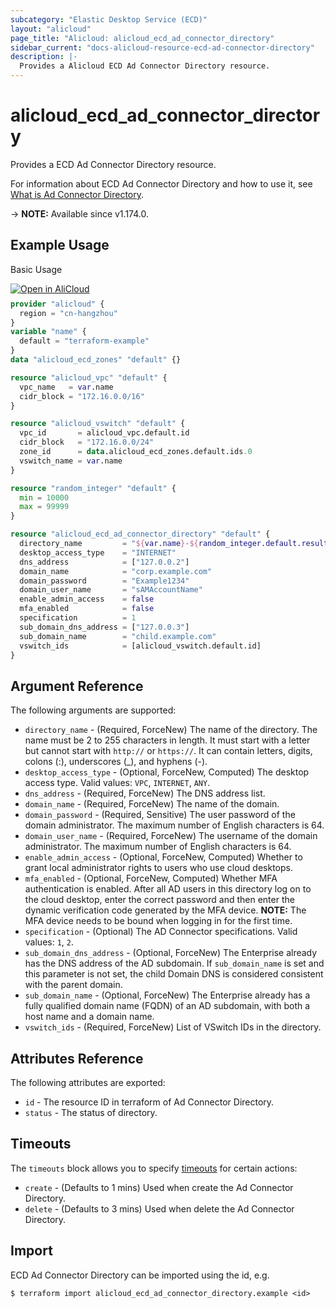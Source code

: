 ```yaml
---
subcategory: "Elastic Desktop Service (ECD)"
layout: "alicloud"
page_title: "Alicloud: alicloud_ecd_ad_connector_directory"
sidebar_current: "docs-alicloud-resource-ecd-ad-connector-directory"
description: |-
  Provides a Alicloud ECD Ad Connector Directory resource.
---
```


# alicloud_ecd_ad_connector_directory

Provides a ECD Ad Connector Directory resource.

For information about ECD Ad Connector Directory and how to use it, see [What is Ad Connector Directory](https://www.alibabacloud.com/help/en/wuying-workspace/developer-reference/api-ecd-2020-09-30-createadconnectordirectory).

-> **NOTE:** Available since v1.174.0.

## Example Usage

Basic Usage

<div style="display: block;margin-bottom: 40px;"><div class="oics-button" style="float: right;position: absolute;margin-bottom: 10px;">
  <a href="https://api.aliyun.com/terraform?resource=alicloud_ecd_ad_connector_directory&exampleId=6ab82e63-d299-d2e7-233b-3461560d1c9ab27fd73b&activeTab=example&spm=docs.r.ecd_ad_connector_directory.0.6ab82e63d2&intl_lang=EN_US" target="_blank">
    <img alt="Open in AliCloud" src="https://img.alicdn.com/imgextra/i1/O1CN01hjjqXv1uYUlY56FyX_!!6000000006049-55-tps-254-36.svg" style="max-height: 44px; max-width: 100%;">
  </a>
</div></div>

```terraform
provider "alicloud" {
  region = "cn-hangzhou"
}
variable "name" {
  default = "terraform-example"
}
data "alicloud_ecd_zones" "default" {}

resource "alicloud_vpc" "default" {
  vpc_name   = var.name
  cidr_block = "172.16.0.0/16"
}

resource "alicloud_vswitch" "default" {
  vpc_id       = alicloud_vpc.default.id
  cidr_block   = "172.16.0.0/24"
  zone_id      = data.alicloud_ecd_zones.default.ids.0
  vswitch_name = var.name
}

resource "random_integer" "default" {
  min = 10000
  max = 99999
}

resource "alicloud_ecd_ad_connector_directory" "default" {
  directory_name         = "${var.name}-${random_integer.default.result}"
  desktop_access_type    = "INTERNET"
  dns_address            = ["127.0.0.2"]
  domain_name            = "corp.example.com"
  domain_password        = "Example1234"
  domain_user_name       = "sAMAccountName"
  enable_admin_access    = false
  mfa_enabled            = false
  specification          = 1
  sub_domain_dns_address = ["127.0.0.3"]
  sub_domain_name        = "child.example.com"
  vswitch_ids            = [alicloud_vswitch.default.id]
}
```
## Argument Reference

The following arguments are supported:

* `directory_name` - (Required, ForceNew) The name of the directory. The name must be 2 to 255 characters in length. It must start with a letter but cannot start with `http://` or `https://`. It can contain letters, digits, colons (:), underscores (_), and hyphens (-).
* `desktop_access_type` - (Optional, ForceNew, Computed) The desktop access type. Valid values: `VPC`, `INTERNET`, `ANY`.
* `dns_address` - (Required, ForceNew) The DNS address list.
* `domain_name` - (Required, ForceNew) The name of the domain.
* `domain_password` - (Required, Sensitive) The user password of the domain administrator. The maximum number of English characters is 64.
* `domain_user_name` - (Required, ForceNew) The username of the domain administrator. The maximum number of English characters is 64.
* `enable_admin_access` - (Optional, ForceNew, Computed) Whether to grant local administrator rights to users who use cloud desktops.
* `mfa_enabled` - (Optional, ForceNew, Computed) Whether MFA authentication is enabled. After all AD users in this directory log on to the cloud desktop, enter the correct password and then enter the dynamic verification code generated by the MFA device. **NOTE:** The MFA device needs to be bound when logging in for the first time.
* `specification` - (Optional) The AD Connector specifications. Valid values: `1`, `2`.
* `sub_domain_dns_address` - (Optional, ForceNew) The Enterprise already has the DNS address of the AD subdomain. If `sub_domain_name` is set and this parameter is not set, the child Domain DNS is considered consistent with the parent domain.
* `sub_domain_name` - (Optional, ForceNew) The Enterprise already has a fully qualified domain name (FQDN) of an AD subdomain, with both a host name and a domain name.
* `vswitch_ids` - (Required, ForceNew) List of VSwitch IDs in the directory.

## Attributes Reference

The following attributes are exported:

* `id` - The resource ID in terraform of Ad Connector Directory.
* `status` - The status of directory.

## Timeouts

The `timeouts` block allows you to specify [timeouts](https://www.terraform.io/docs/configuration-0-11/resources.html#timeouts) for certain actions:

* `create` - (Defaults to 1 mins) Used when create the Ad Connector Directory.
* `delete` - (Defaults to 3 mins) Used when delete the Ad Connector Directory.

## Import

ECD Ad Connector Directory can be imported using the id, e.g.

```shell
$ terraform import alicloud_ecd_ad_connector_directory.example <id>
```